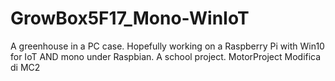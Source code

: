 # GrowBox5F17_Mono-WinIoT
A greenhouse in a PC case. Hopefully working on a Raspberry Pi with Win10 for IoT AND mono under Raspbian. A school project. 
MotorProject Modifica di MC2